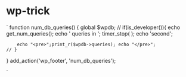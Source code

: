 # wp-trick

`
function num_db_queries() {
	global $wpdb;
	// if(is_developer()){
		echo  get_num_queries();
		echo ' queries in ';
		timer_stop( );
		echo 'second';

		echo "<pre>";print_r($wpdb->queries); echo "</pre>";
	// }
}
add_action('wp_footer', 'num_db_queries');

`
